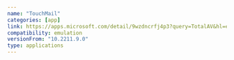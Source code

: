 ```yaml
---
name: "TouchMail"
categories: [app]
link: https://apps.microsoft.com/detail/9wzdncrfj4p3?query=TotalAV&hl=en-us&gl=US
compatibility: emulation
versionFrom: "10.2211.9.0"
type: applications
---
```


